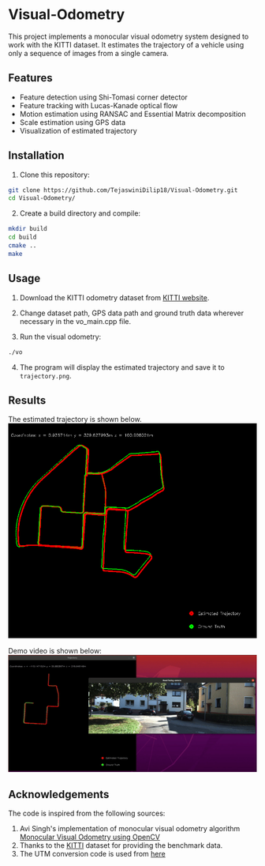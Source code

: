 # Visual-Odometry
This project implements a monocular visual odometry system designed to work with the KITTI dataset. It estimates the trajectory of a vehicle using only a sequence of images from a single camera.

## Features

- Feature detection using Shi-Tomasi corner detector
- Feature tracking with Lucas-Kanade optical flow
- Motion estimation using RANSAC and Essential Matrix decomposition
- Scale estimation using GPS data
- Visualization of estimated trajectory

## Installation

1. Clone this repository:
```sh
git clone https://github.com/TejaswiniDilip18/Visual-Odometry.git
cd Visual-Odometry/
```

2. Create a build directory and compile:
```sh
mkdir build
cd build
cmake ..
make
```

## Usage

1. Download the KITTI odometry dataset from [KITTI website](http://www.cvlibs.net/datasets/kitti/eval_odometry.php).

2. Change dataset path, GPS data path and ground truth data wherever necessary in the vo_main.cpp file.

3. Run the visual odometry:
```sh
./vo
```
4. The program will display the estimated trajectory and save it to `trajectory.png`.

## Results

The estimated trajectory is shown below.
[![Trajectory](results/trajectory.png)](results/trajectory.png)

Demo video is shown below:
[![Demo Video](results/visual_odometry.gif)](results/visual_odometry.gif)

## Acknowledgements
The code is inspired from the following sources:
1. Avi Singh's implementation of monocular visual odometry algorithm [Monocular Visual Odometry using OpenCV](https://github.com/avisingh599/mono-vo.git)
2. Thanks to the [KITTI](http://www.cvlibs.net/datasets/kitti/eval_odometry.php) dataset for providing the benchmark data.
3. The UTM conversion code is used from [here](http://www.gpsy.com/gpsinfo/geotoutm/gantz/)

